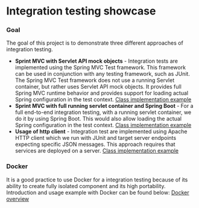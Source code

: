 # Integration testing showcase


### Goal
The goal of this project is to demonstrate three different approaches of integration testing.
* __Sprint MVC with Servlet API mock objects__ -  Integration tests are implemented using the Spring MVC Test framework. This framework can be used in conjunction with any testing framework, such as JUnit. The Spring MVC Test framework does not use a running Servlet container, but rather uses Servlet API mock objects. It provides full Spring MVC runtime behavior and provides support for loading actual Spring configuration in the test context.
[Class implementation example](https://github.com/execom-eu/java-integration-testing-showcase/blob/master/src/test/java/eu/execom/labs/test_integration_showcase/controller/PersonControllerTest.java)
* __Sprint MVC with full running servlet container and Spring Boot__ - For a full end-to-end integration testing, with a running servlet container, we do it by using Spring Boot. This would also allow loading the actual Spring configuration in the test context.
[Class implementation example](https://github.com/execom-eu/java-integration-testing-showcase/blob/master/src/test/java/eu/execom/labs/test_integration_showcase/controller/PersonControllerSpringBootTests.java)
* __Usage of http client__ - Integration test are implemented using Apache HTTP client which we run with JUnit and target server endpoints expecting specific JSON messages.
This approach requires that services are deployed on a server. 
[Class implementation example](https://github.com/execom-eu/java-integration-testing-showcase/blob/master/src/test/java/eu/execom/labs/test_integration_showcase/controller/PersonControllerHttpClientTest.java)

### Docker
It is a good practice to use Docker for a integration testing because of its ability to create fully isolated component and its high portability. 
Introduction and usage example with Docker can be found below:
[Docker overview](https://github.com/execom-eu/java-integration-testing-showcase/blob/master/documentation/DockerOverview.md)


